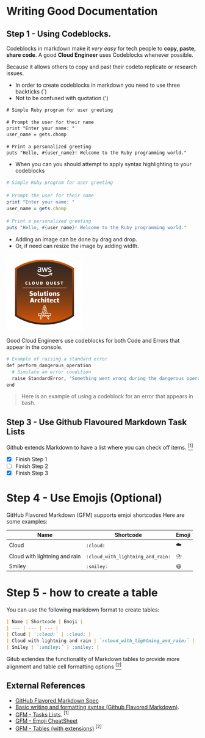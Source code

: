 # Writing Good Documentation


## Step 1 - Using Codeblocks.


Codeblocks in markdown make it *very easy* for tech people to **copy, paste, share code**. A good __Cloud Engineer__ uses Codeblocks whenever possible.

Because it allows others to copy and past their codeto replicate or research issues.


- In order to create codeblocks in markdown you need to use three backticks (`)
- Not to be confused with quotation (')


```
# Simple Ruby program for user greeting

# Prompt the user for their name
print "Enter your name: "
user_name = gets.chomp

# Print a personalized greeting
puts "Hello, #{user_name}! Welcome to the Ruby programming world."
```

- When you can you should attempt to apply syntax highlighting to your codeblocks
  
```ruby
# Simple Ruby program for user greeting

# Prompt the user for their name
print "Enter your name: "
user_name = gets.chomp

# Print a personalized greeting
puts "Hello, #{user_name}! Welcome to the Ruby programming world."
```



- Adding an image can be done by drag and drop.
- Or, if need can resize the image by adding width.

<img width ="200" src="assets/aws-cloud-quest-solutions-architect.png" />


Good Cloud Engineers use codeblocks for both Code and Errors that appear in the console. 

```bash
# Example of raising a standard error
def perform_dangerous_operation
  # Simulate an error condition
  raise StandardError, "Something went wrong during the dangerous operation!"
end
```

> Here is an example of using a codeblock for an error that appears in bash.

## Step 3 - Use Github Flavoured Markdown Task Lists

Github extends Markdown to have a list where you can check off items. [<sup>[1]</sup>](#external-references)

- [x] Finish Step 1
- [ ] Finish Step 2
- [x] Finish Step 3

# Step 4 - Use Emojis (Optional)

GitHub Flavored Markdown (GFM) supports emjoi shortcodes
Here are some examples:

| Name | Shortcode | Emoji |
| --- | --- | --- |
| Cloud | `:cloud:` | :cloud: |
| Cloud with lightning and rain | `:cloud_with_lightning_and_rain:` | :cloud_with_lightning_and_rain: |
| Smiley | `:smiley:` | :smiley: |

# Step 5 - how to create a table

You can use the following markdown format to create tables:

```md
| Name | Shortcode | Emoji |
| --- | --- | --- |
| Cloud | `:cloud:` | :cloud: |
| Cloud with lightning and rain | `:cloud_with_lightning_and_rain:` | :cloud_with_lightning_and_rain: |
| Smiley | `:smiley:` | :smiley: |
```
Gitub extendes the functionality of Markdown tables to provide more alignment and table cell formatting options [<sup>[2]</sup>](#external-references)


## External References

- [GitHub Flavored Markdown Spec](https://github.github.com/gfm/#introduction)
- [Basic writing and formatting syntax (Github Flavored Markdown)](https://docs.github.com/en/get-started/writing-on-github/getting-started-with-writing-and-formatting-on-github/basic-writing-and-formatting-syntax#quoting-text).
- [GFM - Tasks Lists](https://docs.github.com/en/get-started/writing-on-github/getting-started-with-writing-and-formatting-on-github/basic-writing-and-formatting-syntax#task-lists). <sup>[1]</sup>
- [GFM - Emoji CheatSheet](https://github.com/ikatyang/emoji-cheat-sheet)
- [GFM - Tables (with extensions)](https://github.github.com/gfm/#tables-extension-) <sup>[2]</sup>
